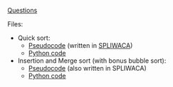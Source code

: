 [Questions](colliert_christmas_hw_questions_pandoc_out.html)

Files:
- Quick sort:
    - [Pseudocode](colliert_quick_sort.splw) (written in [SPLIWACA](https://www.github.com/Starwort/SPLIWACA/wiki))
    - [Python code](colliert_partition_exchange_sort.py)
- Insertion and Merge sort (with bonus bubble sort):
    - [Pseudocode](colliert_sorts.splw) (also written in SPLIWACA)
    - [Python code](colliert_sorts.py)

